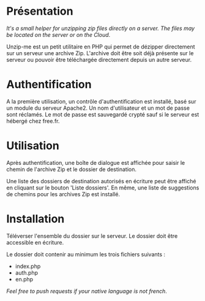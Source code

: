# Présentation

*It's a small helper for unzipping zip files directly on a server. The files may be located on the server or on the Cloud*.

Unzip-me est un petit utilitaire en PHP qui permet de dézipper directement sur un serveur une archive Zip.
L'archive doit être soit déjà présente sur le serveur ou pouvoir être téléchargée directement depuis un autre serveur.

# Authentification
A la première utilisation, un contrôle d'authentification est installé, basé sur un module du serveur Apache2.
Un nom d'utilisateur et un mot de passe sont réclamés. Le mot de passe est sauvegardé crypté sauf si le serveur est hébergé chez free.fr.

# Utilisation

Après authentification, une boîte de dialogue est affichée pour saisir le chemin de l'archive Zip et le dossier de destination.

Une liste des dossiers de destination autorisés en écriture peut être affiché en cliquant sur le bouton 'Liste dossiers'.
En même, une liste de suggestions de chemins pour les archives Zip est installé.

# Installation

Téléverser l'ensemble du dossier sur le serveur. Le dossier doit être accessible en écriture.

Le dossier doit contenir au minimum les trois fichiers suivants :

* index.php
* auth.php
* en.php

*Feel free to push requests if your native language is not french*.
